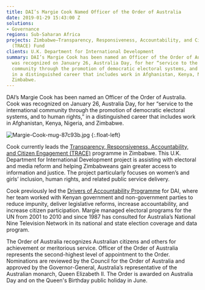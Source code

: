 ```yaml
---
title: DAI’s Margie Cook Named Officer of the Order of Australia
date: 2019-01-29 15:43:00 Z
solutions:
- Governance
regions: Sub-Saharan Africa
projects: Zimbabwe—Transparency, Responsiveness, Accountability, and Citizen Engagement
  (TRACE) Fund
clients: U.K. Department for International Development
summary: DAI’s Margie Cook has been named an Officer of the Order of Australia. Cook
  was recognized on January 26, Australia Day, for her “service to the international
  community through the promotion of democratic electoral systems, and to human rights,”
  in a distinguished career that includes work in Afghanistan, Kenya, Nigeria, and
  Zimbabwe.
---
```


DAI’s Margie Cook has been named an Officer of the Order of Australia. Cook was recognized on January 26, Australia Day, for her “service to the international community through the promotion of democratic electoral systems, and to human rights,” in a distinguished career that includes work in Afghanistan, Kenya, Nigeria, and Zimbabwe.

<!--more-->
![Margie-Cook-mug-87c93b.jpg](/uploads/Margie-Cook-mug-87c93b.jpg)
{:.float-left}

Cook currently leads the [Transparency, Responsiveness, Accountability, and Citizen Engagement (TRACE)](https://www.dai.com/our-work/projects/zimbabwe-transparency-responsiveness-accountability-and-citizen-engagement-trace) programme in Zimbabwe. This U.K. Department for International Development project is assisting with electoral and media reform and helping Zimbabweans gain greater access to information and justice. The project particularly focuses on women’s and girls’ inclusion, human rights, and related public service delivery. 

Cook previously led the [Drivers of Accountability Programme](https://www.dai.com/our-work/projects/kenya-drivers-accountability-programme-dap) for DAI, where her team worked with Kenyan government and non-government parties to reduce impunity, deliver legislative reforms, increase accountability, and increase citizen participation. Margie managed electoral programs for the UN from 2001 to 2010 and since 1987 has consulted for Australia’s National Nine Television Network in its national and state election coverage and data program.

The Order of Australia recognizes Australian citizens and others for achievement or meritorious service. Officer of the Order of Australia represents the second-highest level of appointment to the Order. Nominations are reviewed by the Council for the Order of Australia and approved by the Governor-General, Australia’s representative of the Australian monarch, Queen Elizabeth II. The Order is awarded on Australia Day and on the Queen's Birthday public holiday in June.